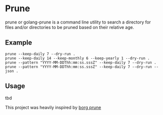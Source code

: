 # Prune

prune or golang-prune is a command line utility to search a directory for files and/or directories to be pruned based on their relative age.

## Example

    prune --keep-daily 7 --dry-run .
    prune --keep-daily 14 --keep-monthly 6 --keep-yearly 1 --dry-run .
    prune --pattern "YYYY-MM-DDThh:mm:ss.sssZ" --keep-daily 7 --dry-run .
    prune --pattern "YYYY-MM-DDThh:mm:ss.sssZ" --keep-daily 7 --dry-run --json .

## Usage

tbd



This project was heavily inspired by [borg prune](https://borgbackup.readthedocs.io/en/stable/usage/prune.html)
